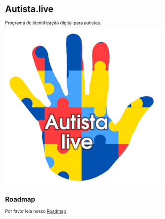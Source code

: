 # Autista.live
Programa de identificação digital para autistas.

![Logo Projeto](logo.png)

## Roadmap
Por favor leia nosso  [Roadmap](roadmap)

